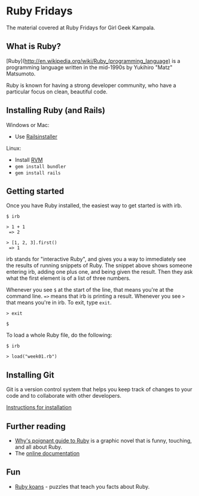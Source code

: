 Ruby Fridays
===========

The material covered at Ruby Fridays for Girl Geek Kampala.

What is Ruby?
-------------

[Ruby](http://en.wikipedia.org/wiki/Ruby_(programming_language) is a programming language written in the mid-1990s by Yukihiro "Matz" Matsumoto.

Ruby is known for having a strong developer community, who have a particular focus on clean, beautiful code.

Installing Ruby (and Rails)
---------------------------

Windows or Mac:
* Use [Railsinstaller](http://railsinstaller.org/)

Linux:
* Install [RVM](https://rvm.io/rvm/install)
* `gem install bundler`
* `gem install rails`

Getting started
--------------

Once you have Ruby installed, the easiest way to get started is with irb.

    $ irb

    > 1 + 1
     => 2

    > [1, 2, 3].first()
     => 1

irb stands for "interactive Ruby", and gives you a way to immediately see the results of running snippets of Ruby. The snippet above shows someone entering irb, adding one plus one, and being given the result. Then they ask what the first element is of a list of three numbers. 

Whenever you see `$` at the start of the line, that means you're at the command line. `=>` means that irb is printing a result. Whenever you see `>` that means you're in irb. To exit, type `exit`.

    > exit

    $

To load a whole Ruby file, do the following:

    $ irb

    > load("week01.rb")

Installing Git
--------------

Git is a version control system that helps you keep track of changes to your code and to collaborate with other developers.

[Instructions for installation](http://git-scm.com/book/en/Getting-Started-Installing-Git)

Further reading
---------------

* [Why's poignant guide to Ruby](http://mislav.uniqpath.com/poignant-guide/) is a graphic novel that is funny, touching, and all about Ruby.
* The [online documentation](http://ruby-doc.org/core-1.9.3/)

Fun
---

* [Ruby koans](http://rubykoans.com/) - puzzles that teach you facts about Ruby.

